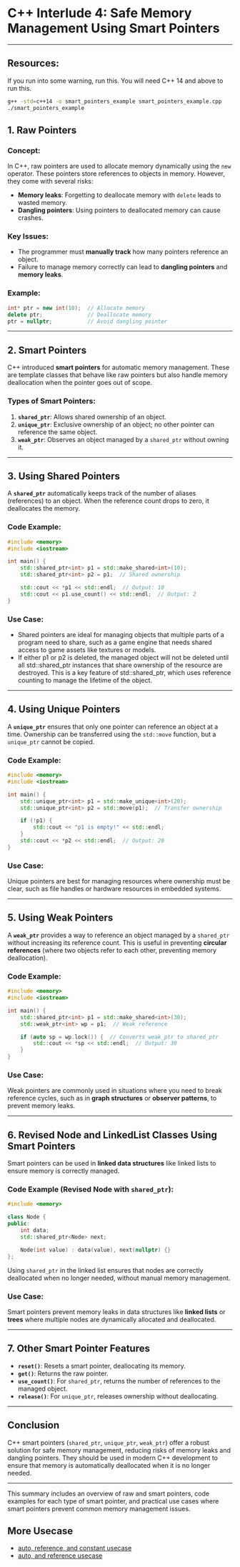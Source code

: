 # C++ Interlude 4: Safe Memory Management Using Smart Pointers

---

## Resources:

If you run into some warning, run this. You will need C++ 14 and above to run this.

```bash
g++ -std=c++14 -o smart_pointers_example smart_pointers_example.cpp
./smart_pointers_example
```

## **1. Raw Pointers**

### **Concept**:

In C++, raw pointers are used to allocate memory dynamically using the `new` operator. These pointers store references
to objects in memory. However, they come with several risks:

- **Memory leaks**: Forgetting to deallocate memory with `delete` leads to wasted memory.
- **Dangling pointers**: Using pointers to deallocated memory can cause crashes.

### **Key Issues**:

- The programmer must **manually track** how many pointers reference an object.
- Failure to manage memory correctly can lead to **dangling pointers** and **memory leaks**.

### **Example**:

```cpp
int* ptr = new int(10);  // Allocate memory
delete ptr;              // Deallocate memory
ptr = nullptr;           // Avoid dangling pointer
```

---

## **2. Smart Pointers**

C++ introduced **smart pointers** for automatic memory management. These are template classes that behave like raw
pointers but also handle memory deallocation when the pointer goes out of scope.

### **Types of Smart Pointers**:

1. **`shared_ptr`**: Allows shared ownership of an object.
2. **`unique_ptr`**: Exclusive ownership of an object; no other pointer can reference the same object.
3. **`weak_ptr`**: Observes an object managed by a `shared_ptr` without owning it.

---

## **3. Using Shared Pointers**

A **`shared_ptr`** automatically keeps track of the number of aliases (references) to an object. When the reference
count drops to zero, it deallocates the memory.

### **Code Example**:

```cpp
#include <memory>
#include <iostream>

int main() {
    std::shared_ptr<int> p1 = std::make_shared<int>(10);
    std::shared_ptr<int> p2 = p1;  // Shared ownership

    std::cout << *p1 << std::endl;  // Output: 10
    std::cout << p1.use_count() << std::endl;  // Output: 2
}
```

### **Use Case**:

- Shared pointers are ideal for managing objects that multiple parts of a program need to share, such as a game engine
  that needs shared access to game assets like textures or models.
- If either p1 or p2 is deleted, the managed object will not be deleted until all std::shared_ptr instances that share
  ownership of the resource are destroyed. This is a key feature of std::shared_ptr, which uses reference counting to
  manage the lifetime of the object.

---

## **4. Using Unique Pointers**

A **`unique_ptr`** ensures that only one pointer can reference an object at a time. Ownership can be transferred using
the `std::move` function, but a `unique_ptr` cannot be copied.

### **Code Example**:

```cpp
#include <memory>
#include <iostream>

int main() {
    std::unique_ptr<int> p1 = std::make_unique<int>(20);
    std::unique_ptr<int> p2 = std::move(p1);  // Transfer ownership

    if (!p1) {
        std::cout << "p1 is empty!" << std::endl;
    }
    std::cout << *p2 << std::endl;  // Output: 20
}
```

### **Use Case**:

Unique pointers are best for managing resources where ownership must be clear, such as file handles or hardware
resources in embedded systems.

---

## **5. Using Weak Pointers**

A **`weak_ptr`** provides a way to reference an object managed by a `shared_ptr` without increasing its reference count.
This is useful in preventing **circular references** (where two objects refer to each other, preventing memory
deallocation).

### **Code Example**:

```cpp
#include <memory>
#include <iostream>

int main() {
    std::shared_ptr<int> p1 = std::make_shared<int>(30);
    std::weak_ptr<int> wp = p1;  // Weak reference

    if (auto sp = wp.lock()) {  // Converts weak_ptr to shared_ptr
        std::cout << *sp << std::endl;  // Output: 30
    }
}
```

### **Use Case**:

Weak pointers are commonly used in situations where you need to break reference cycles, such as in **graph structures**
or **observer patterns**, to prevent memory leaks.

---

## **6. Revised Node and LinkedList Classes Using Smart Pointers**

Smart pointers can be used in **linked data structures** like linked lists to ensure memory is correctly managed.

### **Code Example (Revised Node with `shared_ptr`)**:

```cpp
#include <memory>

class Node {
public:
    int data;
    std::shared_ptr<Node> next;

    Node(int value) : data(value), next(nullptr) {}
};
```

Using `shared_ptr` in the linked list ensures that nodes are correctly deallocated when no longer needed, without manual
memory management.

### **Use Case**:

Smart pointers prevent memory leaks in data structures like **linked lists** or **trees** where multiple nodes are
dynamically allocated and deallocated.

---

## **7. Other Smart Pointer Features**

- **`reset()`**: Resets a smart pointer, deallocating its memory.
- **`get()`**: Returns the raw pointer.
- **`use_count()`**: For `shared_ptr`, returns the number of references to the managed object.
- **`release()`**: For `unique_ptr`, releases ownership without deallocating.

---

## **Conclusion**

C++ smart pointers (`shared_ptr`, `unique_ptr`, `weak_ptr`) offer a robust solution for safe memory management, reducing
risks of memory leaks and dangling pointers. They should be used in modern C++ development to ensure that memory is
automatically deallocated when it is no longer needed.

--- 

This summary includes an overview of raw and smart pointers, code examples for each type of smart pointer, and practical
use cases where smart pointers prevent common memory management issues.

## More Usecase

- [auto, reference, and constant usecase](./UseCase-ConstAutoReference)
- [auto, and reference usecase](./UseCase-AutoRefrence)